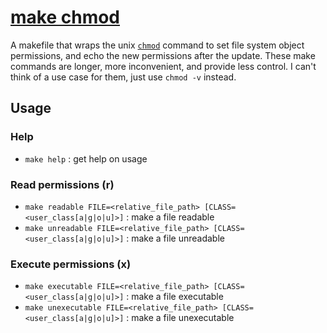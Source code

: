 # [make chmod](https://github.com/devmegan/make-chmod)

A makefile that wraps the unix [`chmod`](https://man7.org/linux/man-pages/man1/chmod.1.html) command to set file system object permissions, and echo the new permissions after the update. These make commands are longer, more inconvenient, and provide less control. I can't think of a use case for them, just use `chmod -v` instead.

## Usage

### Help
- `make help` : get help on usage

### Read permissions (r)
- `make readable FILE=<relative_file_path> [CLASS=<user_class[a|g|o|u]>]` : make a file readable
- `make unreadable FILE=<relative_file_path> [CLASS=<user_class[a|g|o|u]>]` : make a file unreadable

### Execute permissions (x)
- `make executable FILE=<relative_file_path> [CLASS=<user_class[a|g|o|u]>]` : make a file executable
- `make unexecutable FILE=<relative_file_path> [CLASS=<user_class[a|g|o|u]>]` : make a file unexecutable
